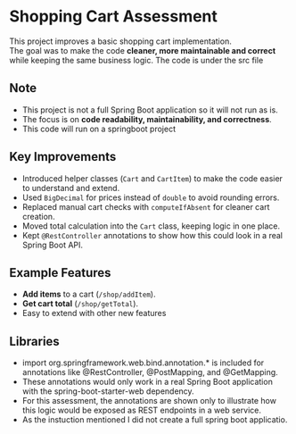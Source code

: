 # Shopping Cart Assessment

This project improves a basic shopping cart implementation.  
The goal was to make the code **cleaner, more maintainable and correct** while keeping the same business logic.
The code is under the src file

## Note
- This project is not a full Spring Boot application so it will not run as is.
- The focus is on **code readability, maintainability, and correctness**.
- This code will run on a springboot project

## Key Improvements
- Introduced helper classes (`Cart` and `CartItem`) to make the code easier to understand and extend.
- Used `BigDecimal` for prices instead of `double` to avoid rounding errors.
- Replaced manual cart checks with `computeIfAbsent` for cleaner cart creation.
- Moved total calculation into the `Cart` class, keeping logic in one place.
- Kept `@RestController` annotations to show how this could look in a real Spring Boot API.

## Example Features
- **Add items** to a cart (`/shop/addItem`).
- **Get cart total** (`/shop/getTotal`).
- Easy to extend with other new features

## Libraries
- import org.springframework.web.bind.annotation.* is included for annotations like @RestController, @PostMapping, and @GetMapping.
- These annotations would only work in a real Spring Boot application with the spring-boot-starter-web dependency.
- For this assessment, the annotations are shown only to illustrate how this logic would be exposed as REST endpoints in a web service. 
- As the instuction mentioned I did not create a full spring boot applicatio.

